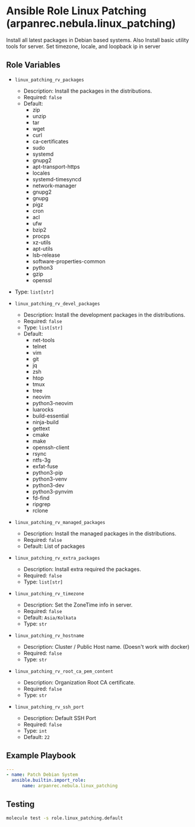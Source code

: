 # Ansible Role Linux Patching (arpanrec.nebula.linux_patching)

Install all latest packages in Debian based systems.
Also Install basic utility tools for server.
Set timezone, locale, and loopback ip in server

## Role Variables

- `linux_patching_rv_packages`

  - Description: Install the packages in the distributions.
  - Required: `false`
  - Default:
    - zip
    - unzip
    - tar
    - wget
    - curl
    - ca-certificates
    - sudo
    - systemd
    - gnupg2
    - apt-transport-https
    - locales
    - systemd-timesyncd
    - network-manager
    - gnupg2
    - gnupg
    - pigz
    - cron
    - acl
    - ufw
    - bzip2
    - procps
    - xz-utils
    - apt-utils
    - lsb-release
    - software-properties-common
    - python3
    - gzip
    - openssl

- Type: `list[str]`

- `linux_patching_rv_devel_packages`
  
  - Description: Install the development packages in the distributions.
  - Required: `false`
  - Type: `list[str]`
  - Default:
    - net-tools
    - telnet
    - vim
    - git
    - jq
    - zsh
    - htop
    - tmux
    - tree
    - neovim
    - python3-neovim
    - luarocks
    - build-essential
    - ninja-build
    - gettext
    - cmake
    - make
    - openssh-client
    - rsync
    - ntfs-3g
    - exfat-fuse
    - python3-pip
    - python3-venv
    - python3-dev
    - python3-pynvim
    - fd-find
    - ripgrep
    - rclone

- `linux_patching_rv_managed_packages`

  - Description: Install the managed packages in the distributions.
  - Required: `false`
  - Default: List of packages

- `linux_patching_rv_extra_packages`

  - Description: Install extra required the packages.
  - Required: `false`
  - Type: `list[str]`

- `linux_patching_rv_timezone`

  - Description: Set the ZoneTime info in server.
  - Required: `false`
  - Default: `Asia/Kolkata`
  - Type: `str`

- `linux_patching_rv_hostname`

  - Description: Cluster / Public Host name. (Doesn't work with docker)
  - Required: `false`
  - Type: `str`

- `linux_patching_rv_root_ca_pem_content`

  - Description: Organization Root CA certificate.
  - Required: `false`
  - Type: `str`

- `linux_patching_rv_ssh_port`

  - Description: Default SSH Port
  - Required: `false`
  - Type: `int`
  - Default: `22`

## Example Playbook

```yaml
---
- name: Patch Debian System
  ansible.builtin.import_role:
      name: arpanrec.nebula.linux_patching
```

## Testing

```bash
molecule test -s role.linux_patching.default
```

